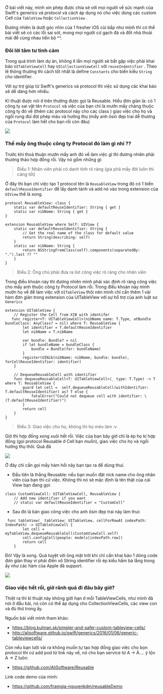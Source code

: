 Ở bài viết này, mình xin phép được chia sẻ với mọi người về sức mạnh của Swift's generics và protocol và cách áp dụng nó cho việc dùng các custom Cell của `TableView` hoặc `CollectionView`  .

Đương nhiên là dưới góc nhìn của 1 fresher iOS cùi bắp như mình thì có thể bài viết sẽ có các lỗi sai sót, mong mọi người cứ gạch đá và đốt nhà thoải mái để cùng nhau tiến bộ ^^. 
### Đôi lời tâm tư tình cảm
Trong quá trình làm dự án, không ít lần mọi người sẽ bắt gặp việc phải khai báo `UITableViewCell` hay `UICollectionViewCell`  với `reuseIndentifier` . Theo lẽ thông thường thì cách tốt nhất là define `Constants` cho biến kiểu `String` cho identifier.

Với sự trợ giúp từ Swift's generics và protocol thì việc sử dụng các khai báo sẽ dễ dàng hơn nhiều. 

Kĩ thuật được nói ở trên thường được gọi là Reusable. Hiểu đơn giản là: có 1 công ty sai vặt tên  `Protocol`  và việc của bạn chỉ là mướn mấy chàng thuộc công ty đó về (thêm các protocol này cho các class ) giao việc cho họ và ngồi rung đùi đợi phép màu và hưởng thụ (mấy anh ôsin đẹp trai dễ thương của `Protocol` làm hết cho bạn rồi còn đâu)


![](https://images.viblo.asia/2da6f453-34e8-434d-b15e-b2cc54f300a2.gif)

### Thế mấy ông thuộc công ty Protocol đó làm gì nhỉ  ??

Trước khi thoả thuận mướn mấy anh đó về làm việc gì thì đương nhiên phải thương thảo hợp đồng rồi. Vậy nó gồm những gì: 
> Điều 1: Nhân viên phải có danh tính rõ ràng (gia phã mấy đời luôn thì càng tốt)

Ở đây thì bạn chỉ việc tạo 1 protocol tên là `ReusableView` trong đó có 1 biến `defaultReuseIdentifier` để lấy danh tánh và add nó vào trong extension của `UIView` thế là xong. 
```
protocol ReusableView: class {
    static var defaultReuseIdentifier: String { get }
    static var nibName: String { get }
}

extension ReusableView where Self: UIView {
    static var defaultReuseIdentifier: String {
        // Get the real name of the class for default value
        return String(describing: self)
    }
    static var nibName: String {
        return NSStringFromClass(self).components(separatedBy: ".").last ?? ""
    }
}
```

> Điều 2: Ông chủ phải đưa ra list công việc rõ ràng cho nhân viên

Trong điều khoản này thì đương nhiên mình phải xác định rõ ràng công việc cho mấy anh thuộc công ty Protocol làm rồi. Trong điều khoản này mình mướn họ về để làm việc với `UITableView` thôi nên mình chỉ cần thêm 1 vài hàm đơn giản trong extension của UITableView với sự hổ trợ của anh luật sư `Generics`
```
extension UITableView {
    // Register the Cell from XIB with identifer
   func register<T: UITableViewCell>(nibName name: T.Type, atBundle bundleClass: AnyClass? = nil) where T: ReusableView {
        let identifier = T.defaultReuseIdentifier
        let nibName = T.nibName
        
        var bundle: Bundle? = nil
        if let bundleName = bundleClass {
            bundle = Bundle(for: bundleName)
        }
        register(UINib(nibName: nibName, bundle: bundle), forCellReuseIdentifier: identifier)
    }
    
    // DequeueReusableCell with identifier
    func dequeueReusableCell<T: UITableViewCell>(_ type: T.Type) -> T where T: ReusableView {
        guard let cell =  self.dequeueReusableCell(withIdentifier: T.defaultReuseIdentifier) as? T else {
            fatalError("Could not dequeue cell with identifier: \(T.defaultReuseIdentifier)")
        }
        return cell
    }
}
```
> Điều 3: Giao việc cho họ, không thì họ méo làm :v 

Giờ thì hợp đồng xong xuôi hết rồi. Việc của bạn bây giờ chỉ là ép họ kí hợp đồng (gọi protocol Reusable ở Cell bạn muốn),  giao việc cho họ và ngồi hưởng thụ thôi. Quá đã 

![](https://images.viblo.asia/ca2b093a-4e21-4f49-b550-23d6aeccafb6.gif)

Ở đây chỉ cần gọi mấy hàm hồi nãy bạn tạo ra để dùng thui. 

* Đầu tiên là thằng Reusable: nếu bạn muốn đặt nick name cho ông nhân viên của bạn thì cứ việc. Không thì nó sẽ mặc định là tên thật của cái View bạn đang gọi:
```
class CustomViewCell: UITableViewCell, ReusableView {
    // Add new identifier if you want
    // static var defaultReuseIdentifier = "CustomCell"
```

* Sau đó là bàn giao công việc cho anh ôsin đẹp trai này làm thui:
```
 func tableView(_ tableView: UITableView, cellForRowAt indexPath: IndexPath) -> UITableViewCell {
        let cell = myTableView.dequeueReusableCell(CustomViewCell.self)
        cell.configCell(people: models[indexPath.row])
        return cell
    }
```
Đó! Vậy là xong. Quá tuyệt vời ông mặt trời khi chỉ cần khai báo 1 dòng code đơn giản thay vì phải điền vô String identifier rồi ép kiểu hầm bà lằng trong ấy như các hàm của Apple đã support. 

![](https://images.viblo.asia/a70151da-a3e1-4bbf-b696-a3573df000c3.gif)

### Giao việc hết rồi, giờ rãnh quá đi đâu bây giờ?
Thiệt ra thì kĩ thuật này không giới hạn ở mỗi TableViewCells, như mình đã nói ở đầu bài, nó còn có thể áp dụng cho CollectionViewCells, các view con và đủ thứ trong ấy.

Nguồn bài viết mình tham khảo:
* https://blog.kulman.sk/simpler-and-safer-custom-tableview-cells/
* http://alisoftware.github.io/swift/generics/2016/01/06/generic-tableviewcells/

Còn nếu bạn lười vãi ra không muốn tự tạo hợp đồng giao việc cho bọn protocol thì cứ add pod từ link này về, nó cho bạn service từ A -> Á.... ý lộn A -> Z luôn:

* https://github.com/AliSoftware/Reusable

Link code demo của mình: 
* https://github.com/framgia-nguyenkdm/reusableDemo